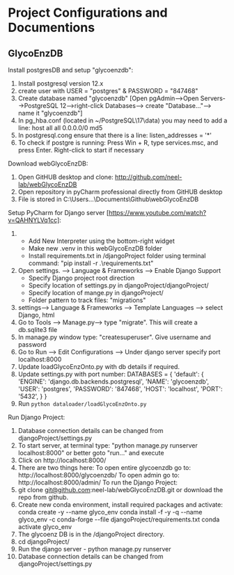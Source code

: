 # Project Configurations and Documentions

## GlycoEnzDB

Install postgresDB and setup "glycoenzdb":
1. Install postgresql version 12.x
2. create user with USER = "postgres" & PASSWORD = "847468"
3. Create database named "glycoenzdb" 
   [Open pgAdmin-->Open Servers-->PostgreSQL 12-->right-click Databases--> create "Database..."--> name it "glycoenzdb"]
4. In pg_hba.conf (located in ~/PostgreSQL\17\data) you may need to add a line:
   host all  all   0.0.0.0/0     md5
5. In postgresql.cong ensure that there is a line:
   listen_addresses = '*'
6. To check if postgre is running:
   Press Win + R, type services.msc, and press Enter. Right-click to start if necessary

Download webGlycoEnzDB:
1. Open GitHUB desktop and clone: http://github.com/neel-lab/webGlycoEnzDB
2. Open repository in pyCharm professional directly from GitHUB desktop
3. File is stored in C:\Users\...\Documents\Github\webGlycoEnzDB

Setup PyCharm for Django server [https://www.youtube.com/watch?v=QAHNYLVq1cc]:
1. + Add New Interpreter using the bottom-right widget
   + Make new .venv in this webGlycoEnzDB folder <OK>
   + Install requirements.txt in /djangoProject folder using terminal command: "pip install -r .\requirements.txt"
2. Open settings. --> Language & Frameworks --> Enable Django Support
   +  Specify Django project root direction
   +  Specify location of settings.py in djangoProject/djangoProject/
   +  Specify location of mange.py in djangoProject/
   +  Folder pattern to track files: "migrations"
3.  settings--> Language & Frameworks --> Template Languages --> select Django, html
4. Go to Tools --> Manage.py--> type "migrate". This will create a db.sqlite3 file
5. In manage.py window type: "createsuperuser". Give username and password
6. Go to Run --> Edit Configurations --> Under django server specify port localhost:8000
7. Update loadGlycoEnzOnto.py with db details if required.
8. Update settings.py with port number:
DATABASES = {
    'default': {
        'ENGINE': 'django.db.backends.postgresql',
        'NAME': 'glycoenzdb',
        'USER': 'postgres',
        'PASSWORD': '847468',
        'HOST': 'localhost',
        'PORT': '5432',
    }
}
9. Run `python dataloader/loadGlycoEnzOnto.py`

Run Django Project:
1. Database connection details can be changed from djangoProject/settings.py
2. To start server, at terminal type: "python manage.py runserver localhost:8000" or better goto "run..." and execute
3. Click on http://localhost:8000/
4. There are two things here:
   To open entire glycoenzdb go to: http://localhost:8000/glycoenzdb/
   To open admin go to: http://localhost:8000/admin/
To run the Django Project:
1. git clone git@github.com:neel-lab/webGlycoEnzDB.git or download the repo from github.
2. Create new conda environment, install required packages and activate:
   conda create -y --name glyco_env
   conda install -f -y -q --name glyco_env -c conda-forge --file djangoProject/requirements.txt
   conda activate glyco_env
3. The glycoenz DB is in the /djangoProject directory.
4. cd djangoProject/
5. Run the django server - python manage.py runserver
6. Database connection details can be changed from djangoProject/settings.py
